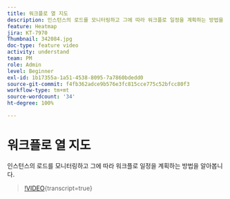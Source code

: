 ```yaml
---
title: 워크플로 열 지도
description: 인스턴스의 로드를 모니터링하고 그에 따라 워크플로 일정을 계획하는 방법을 알아봅니다.
feature: Heatmap
jira: KT-7970
Thumbnail: 342084.jpg
doc-type: feature video
activity: understand
team: PM
role: Admin
level: Beginner
exl-id: 1b17355a-1a51-4538-8095-7a7860bdedd0
source-git-commit: f4fb362adce9b576e3fc815cce775c52bfcc80f3
workflow-type: tm+mt
source-wordcount: '34'
ht-degree: 100%

---
```


# 워크플로 열 지도

인스턴스의 로드를 모니터링하고 그에 따라 워크플로 일정을 계획하는 방법을 알아봅니다.

>[!VIDEO](https://video.tv.adobe.com/v/342084?quality=12&learn=on){transcript=true}
